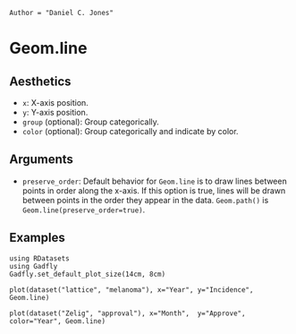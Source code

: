 ```@meta
Author = "Daniel C. Jones"
```

# Geom.line

## Aesthetics

  * `x`: X-axis position.
  * `y`: Y-axis position.
  * `group` (optional): Group categorically.
  * `color` (optional): Group categorically and indicate by color.

## Arguments

  * `preserve_order`: Default behavior for `Geom.line` is to draw lines between
    points in order along the x-axis. If this option is true, lines will be
    drawn between points in the order they appear in the data. `Geom.path()` is
    `Geom.line(preserve_order=true)`.


## Examples

```@setup 1
using RDatasets
using Gadfly
Gadfly.set_default_plot_size(14cm, 8cm)
```

```@example 1
plot(dataset("lattice", "melanoma"), x="Year", y="Incidence", Geom.line)
```

```@example 1
plot(dataset("Zelig", "approval"), x="Month",  y="Approve", color="Year", Geom.line)
```
